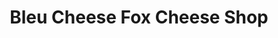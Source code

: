 ---
title: "Bleu Cheese Fox Cheese Shop"
url: /chattanooga/bleu-cheese-fox-cheese-shop/
shop: Käse
---